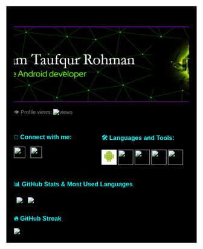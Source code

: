 <!-- DARK MODE LAYOUT -->
<div style="background-color:#000000; padding:20px; color:#ffffff; font-family:Arial;">

 <!-- Profil banner dengan tinggi lebih kecil -->
<img src="https://github.com/taufiqurrohman132/taufiqurrohman132/blob/main/github-header-image%20(10).png"
     width="100%" height="200px" style="object-fit: cover; margin-top: 20px;" />
     
<!-- Teks di Tengah Halaman Secara Horizontal dan Vertikal -->
<!--<div style="display: flex; justify-content: center; align-items: center; height: 100vh; text-align: center;">
  <div>
    <h1 style="margin-bottom: 0;">👋 Hi, I'm <span style="color:#00FFFF;">Taufiqur Rohman</span></h1>
    <h3 style="color:#FFD700; margin-top: 5px;">A passionate Android developer from Indonesia 🇮🇩</h3>
  </div>
</div>-->



  <!-- View counter -->
  <p style="color:gray; margin-top: 10px;">👁️ Profile views:
    <img src="https://komarev.com/ghpvc/?username=taufiqurrohman132&label=&color=blue&style=flat" alt="views" />
  </p>


<!-- Connect and Languages & Tools -->
<div style="display: flex; align-items: flex-start; justify-content: space-between; flex-wrap: wrap; margin-top: 20px;">
  <div style="flex: 1;">
    <h3 style="color:#00FFFF;">🔗 Connect with me:</h3>
    <a href="https://linkedin.com/in/taufiqurrohman" target="_blank">
      <img src="https://raw.githubusercontent.com/rahuldkjain/github-profile-readme-generator/master/src/images/icons/Social/linked-in-alt.svg" height="30" width="30"/>
    </a>
    <a href="https://facebook.com/taufiqurrohman" target="_blank" style="margin-left: 10px;">
      <img src="https://raw.githubusercontent.com/rahuldkjain/github-profile-readme-generator/master/src/images/icons/Social/facebook.svg" height="30" width="30"/>
    </a>
  </div>

  <div style="flex: 1;">
    <h3 style="color:#00FFFF;">🛠️ Languages and Tools:</h3>
    <p>
      <a href="https://developer.android.com" target="_blank">
        <img src="https://raw.githubusercontent.com/devicons/devicon/master/icons/android/android-original-wordmark.svg" width="40" height="40"/>
      </a>
      <a href="https://firebase.google.com/" target="_blank">
        <img src="https://www.vectorlogo.zone/logos/firebase/firebase-icon.svg" width="40" height="40"/>
      </a>
      <a href="https://git-scm.com/" target="_blank">
        <img src="https://www.vectorlogo.zone/logos/git-scm/git-scm-icon.svg" width="40" height="40"/>
      </a>
      <a href="https://kotlinlang.org" target="_blank">
        <img src="https://www.vectorlogo.zone/logos/kotlinlang/kotlinlang-icon.svg" width="40" height="40"/>
      </a>
      <a href="https://www.tensorflow.org" target="_blank">
        <img src="https://www.vectorlogo.zone/logos/tensorflow/tensorflow-icon.svg" width="40" height="40"/>
      </a>
    </p>
  </div>
</div>

<!-- Stats dan Languages sejajar -->
<h3 style="color:#00FFFF;">📊 GitHub Stats & Most Used Languages</h3>
<table>
  <tr>
    <td width="50%">
      <img src="https://github-readme-stats.vercel.app/api?username=taufiqurrohman132&show_icons=true&theme=dark&bg_color=000000&title_color=00FF00&icon_color=ffd700&text_color=ffffff" />
    </td>
    <td width="50%">
      <img src="https://github-readme-stats.vercel.app/api/top-langs/?username=taufiqurrohman132&layout=compact&theme=dark&bg_color=000000&title_color=00FF00&text_color=ffffff" />
    </td>
  </tr>
</table>

<!-- Streak -->
<h3 style="color:#00FFFF;">🔥 GitHub Streak</h3>
<img src="https://streak-stats.demolab.com?user=taufiqurrohman132&theme=dark&background=000000&ring=00ffff&fire=ff6e00&currStreakLabel=00ffff&sideLabels=ffffff&dates=dddddd&stroke=ffffff&border=ffffff&cache_seconds=86400" />

<!-- GIF di sebelah kanan halaman -->
<!--<div style="position: absolute; top: 50%; right: 20px; transform: translateY(-50%);">
  <img src="https://i.pinimg.com/originals/d4/81/f3/d481f3c72e283309071f79e01b05c06d.gif" width="150px" />
</div>-->

</div>

